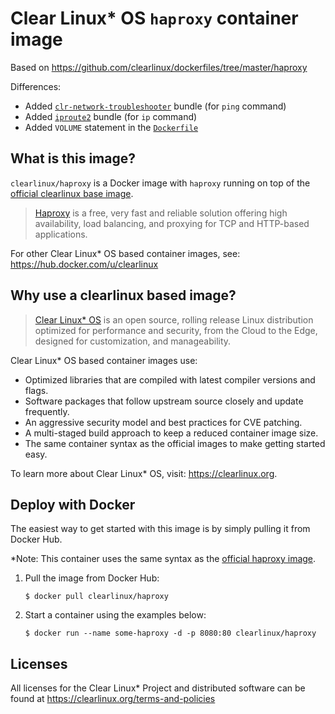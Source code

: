 # Clear Linux* OS `haproxy` container image

Based on https://github.com/clearlinux/dockerfiles/tree/master/haproxy

Differences:
- Added [`clr-network-troubleshooter`] bundle (for `ping` command)
- Added [`iproute2`] bundle (for `ip` command)
- Added `VOLUME` statement in the [`Dockerfile`]

## What is this image?

`clearlinux/haproxy` is a Docker image with `haproxy`
running on top of the [official clearlinux base image](https://hub.docker.com/_/clearlinux).

> [Haproxy](http://www.haproxy.org/)  is a free, very fast and reliable solution offering
> high availability, load balancing, and proxying for TCP and HTTP-based applications.

For other Clear Linux* OS
based container images, see: https://hub.docker.com/u/clearlinux

## Why use a clearlinux based image?

> [Clear Linux* OS](https://clearlinux.org/) is an open source, rolling release
> Linux distribution optimized for performance and security, from the Cloud to
> the Edge, designed for customization, and manageability.

Clear Linux* OS based container images use:
* Optimized libraries that are compiled with latest compiler versions and
  flags.
* Software packages that follow upstream source closely and update frequently.
* An aggressive security model and best practices for CVE patching.
* A multi-staged build approach to keep a reduced container image size.
* The same container syntax as the official images to make getting started
  easy.

To learn more about Clear Linux* OS, visit: https://clearlinux.org.

## Deploy with Docker
The easiest way to get started with this image is by simply pulling it from
Docker Hub.

*Note: This container uses the same syntax as the [official haproxy image](https://hub.docker.com/_/haproxy).


1. Pull the image from Docker Hub:
    ```shell
    $ docker pull clearlinux/haproxy
    ```

2. Start a container using the examples below:
    ```shell
    $ docker run --name some-haproxy -d -p 8080:80 clearlinux/haproxy
    ```

## Licenses

All licenses for the Clear Linux* Project and distributed software can be found
at https://clearlinux.org/terms-and-policies


[`Dockerfile`]: ./Dockerfile
[`clr-network-troubleshooter`]: https://clearlinux.org/software/bundle/clr-network-troubleshooter
[`iproute2`]: https://clearlinux.org/software/bundle/iproute2
